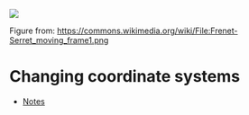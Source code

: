 ![](https://upload.wikimedia.org/wikipedia/commons/d/d1/Frenet-Serret_moving_frame1.png)

Figure from: https://commons.wikimedia.org/wiki/File:Frenet-Serret_moving_frame1.png

# Changing coordinate systems 

- [Notes](https://htmlpreview.github.io/?https://github.com/eraldoribeiro/changeOfCoordinates/blob/main/Change_in_coordinate_frames_Example.html)

